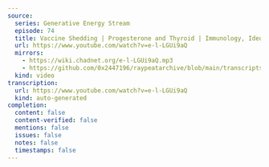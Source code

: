 ```yaml
---
source:
  series: Generative Energy Stream
  episode: 74
  title: Vaccine Shedding | Progesterone and Thyroid | Immunology, Ideology, and Power
  url: https://www.youtube.com/watch?v=e-l-LGUi9aQ
  mirrors:
    - https://wiki.chadnet.org/e-l-LGUi9aQ.mp3
    - https://github.com/0x2447196/raypeatarchive/blob/main/transcripts/%2374%EF%BC%9A%20Vaccine%20Shedding%20%EF%BD%9C%20Progesterone%20and%20Thyroid%20%EF%BD%9C%20Immunology%2C%20Ideology%2C%20and%20Power%20with%20Ray%20Peat%20%5Be-l-LGUi9aQ%5D.vtt
  kind: video
transcription:
  url: https://www.youtube.com/watch?v=e-l-LGUi9aQ
  kind: auto-generated
completion:
  content: false
  content-verified: false
  mentions: false
  issues: false
  notes: false
  timestamps: false
---
```

